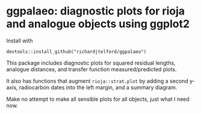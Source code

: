 # ggpalaeo: diagnostic plots for rioja and analogue objects using ggplot2

Install with 

```
devtools::install_github("richardjtelford/ggpalaeo")
```

This package includes diagnostic plots for squared residual lengths, analogue distances, and transfer function measured/predicted plots. 

It also has functions that augment `rioja::strat.plot` by adding a second y-axis, radiocarbon dates into the left margin, and a summary diagram.

Make no attempt to make all sensible plots for all objects, just what I need now.
